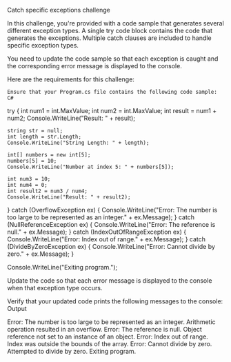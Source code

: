 Catch specific exceptions challenge

In this challenge, you're provided with a code sample that generates several different exception types. A single try code block contains the code that generates the exceptions. Multiple catch clauses are included to handle specific exception types.

You need to update the code sample so that each exception is caught and the corresponding error message is displayed to the console.

Here are the requirements for this challenge:

    Ensure that your Program.cs file contains the following code sample:
    C# 

try
{
    int num1 = int.MaxValue;
    int num2 = int.MaxValue;
    int result = num1 + num2;
    Console.WriteLine("Result: " + result);

    string str = null;
    int length = str.Length;
    Console.WriteLine("String Length: " + length);

    int[] numbers = new int[5];
    numbers[5] = 10;
    Console.WriteLine("Number at index 5: " + numbers[5]);

    int num3 = 10;
    int num4 = 0;
    int result2 = num3 / num4;
    Console.WriteLine("Result: " + result2);
}
catch (OverflowException ex)
{
    Console.WriteLine("Error: The number is too large to be represented as an integer." + ex.Message);
}
catch (NullReferenceException ex)
{
    Console.WriteLine("Error: The reference is null." + ex.Message);
}
catch (IndexOutOfRangeException ex)
{
    Console.WriteLine("Error: Index out of range." + ex.Message);
}
catch (DivideByZeroException ex)
{
    Console.WriteLine("Error: Cannot divide by zero." + ex.Message);
}

Console.WriteLine("Exiting program.");

Update the code so that each error message is displayed to the console when that exception type occurs.

Verify that your updated code prints the following messages to the console:
Output

Error: The number is too large to be represented as an integer. Arithmetic operation resulted in an overflow.
Error: The reference is null. Object reference not set to an instance of an object.
Error: Index out of range. Index was outside the bounds of the array.
Error: Cannot divide by zero. Attempted to divide by zero.
Exiting program.